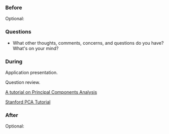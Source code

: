 ### Before

Optional:


### Questions

 * What other thoughts, comments, concerns, and questions do you have? What's on your mind?


### During

Application presentation.

Question review.

[A tutorial on Principal Components Analysis](http://www.cs.otago.ac.nz/cosc453/student_tutorials/principal_components.pdf)

[Stanford PCA Tutorial](http://ufldl.stanford.edu/wiki/index.php/PCA)


### After

Optional:
